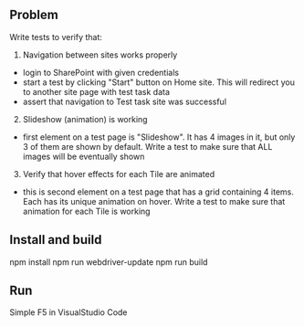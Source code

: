 ## Problem
Write tests to verify that:
1. Navigation between sites works properly
- login to SharePoint with given credentials
- start a test by clicking "Start" button on Home site. This will redirect you to another site page with test task data
- assert that navigation to Test task site was successful

2. Slideshow (animation) is working
- first element on a test page is "Slideshow". It has 4 images in it, but only 3 of them are shown by default. Write a test to make sure that ALL images will be eventually shown

3. Verify that hover effects for each Tile are animated
- this is second element on a test page that has a grid containing 4 items. Each has its unique animation on hover. Write a test to make sure that animation for each Tile is working

## Install and build
npm install
npm run webdriver-update
npm run build

## Run
Simple F5 in VisualStudio Code
